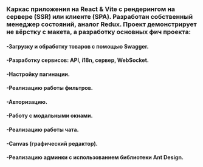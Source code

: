 ### Каркас приложения на React & Vite с рендерингом на сервере (SSR) или клиенте (SPA). Разработан собственный менеджер состояний, аналог Redux. Проект демонстрирует не вёрстку с макета, а разработку основных фич проекта:

#### -Загрузку и обработку товаров с помощью Swagger.
#### -Разработку сервисов: API, i18n, сервер, WebSocket.
#### -Настройку пагинации.
#### -Реализацию работы фильтров.
#### -Авторизацию.
#### -Работу с модальными окнами.
#### -Реализацию работы чата.
#### -Canvas (графический редактор).
#### -Реализацию админки с использованием библиотеки Ant Design.
